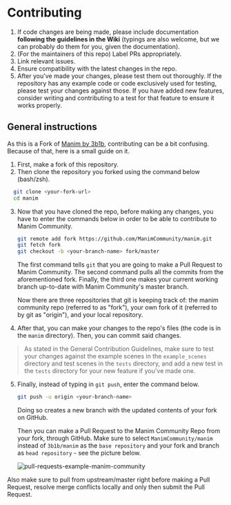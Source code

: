 # Contributing

1. If code changes are being made, please include documentation **following the guidelines in the Wiki** (typings are also welcome, but we can probably do them for you, given the documentation).
2. (For the maintainers of this repo) Label PRs appropriately.
3. Link relevant issues.
4. Ensure compatibility with the latest changes in the repo.
5. After you've made your changes, please test them out thoroughly. If the repository has any example code or code exclusively used for testing, please test your changes against those. If you have added new features, consider writing and contributing to a test for that feature to ensure it works properly.

## General instructions

As this is a Fork of [Manim by 3b1b](https://github.com/3b1b/manim), contributing can be a bit confusing. Because of that, here is a small guide on it. 

1. First, make a fork of this repository.
2. Then clone the repository you forked using the command below (bash/zsh).

 ```sh
   git clone <your-fork-url>
   cd manim
 ```

3. Now that you have cloned the repo, before making any changes, you have to enter the commands below in order to be able to contribute to Manim Community.

   ```sh
   git remote add fork https://github.com/ManimCommunity/manim.git
   git fetch fork
   git checkout -b <your-branch-name> fork/master
   ```

   The first command tells `git` that you are going to make a Pull Request to Manim Community. 
   The second command pulls all the commits from the aforementioned fork.
   Finally, the third one makes your current working branch up-to-date with Manim Community's master branch.

    Now there are three repositories that git is keeping track of: the manim community repo (referred to as "fork"), your own fork of it (referred to by git as "origin"), and your local repository.

4. After that, you can make your changes to the repo's files (the code is in the `manim` directory). Then, you can commit said changes.

> As stated in the General Contribution Guidelines, make sure to test your changes against the example scenes in the `example_scenes` directory and test scenes in the `tests` directory, and add a new test in the `tests` directory for your new feature if you've made one.

5. Finally, instead of  typing in `git push`, enter the command below.

   ```sh
   git push -u origin <your-branch-name>
   ```

   Doing so creates a new branch with the updated contents of your fork on GitHub.

   Then you can make a Pull Request to the Manim Community Repo from your fork, through GitHub. Make sure to select `ManimCommunity/manim` instead of `3b1b/manim` as the `base repository` and your fork and branch as `head repository` - see the picture below.

   ![pull-requests-example-manim-community](./readme-assets/pull-requests.PNG)

Also make sure to pull from upstream/master right before making a Pull Request, resolve merge conflicts locally and only then submit the Pull Request.
